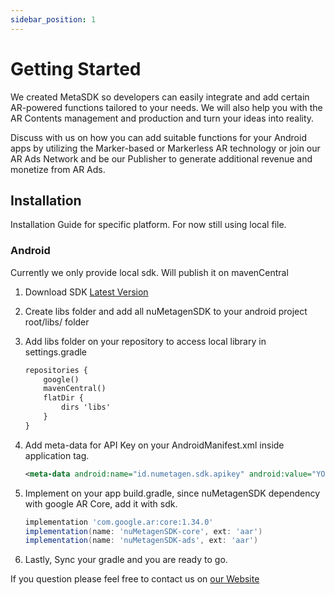 ```yaml
---
sidebar_position: 1
---
```

# Getting Started

We created MetaSDK so developers can easily integrate and add certain AR-powered functions tailored to your needs. We will also help you with the AR Contents management and production and turn your ideas into reality.

Discuss with us on how you can add suitable functions for your Android apps by utilizing the Marker-based or Markerless AR technology or join our AR Ads Network and be our Publisher to generate additional revenue and monetize from AR Ads.

## Installation

Installation Guide for specific platform. For now still using local file.

### Android

Currently we only provide local sdk. Will publish it on mavenCentral  

1. Download SDK [Latest Version](https://github.com/nuMetagen/nuMetagen.github.io/releases/download/v0.6.1/nuMetagenSDK-0.6.1.zip/)
2. Create libs folder and add all nuMetagenSDK to your android project root/libs/ folder
3. Add libs folder on your repository to access local library in settings.gradle

    ```xml
    repositories {
        google()
        mavenCentral()
        flatDir {
            dirs 'libs'
        }
    }
    ```

4. Add meta-data for API Key on your AndroidManifest.xml inside application tag.

    ```xml
    <meta-data android:name="id.numetagen.sdk.apikey" android:value="YOUR_API_KEY" />
    ```

5. Implement on your app build.gradle, since nuMetagenSDK dependency with google AR Core, add it with sdk.

    ```gradle
    implementation 'com.google.ar:core:1.34.0'
    implementation(name: 'nuMetagenSDK-core', ext: 'aar')
    implementation(name: 'nuMetagenSDK-ads', ext: 'aar')
    ```

6. Lastly, Sync your gradle and you are ready to go.

If you question please feel free to contact us on [our Website](https://numetagen.id/)
<!-- ## FAQ
- Where i can get APIKey?
    
    You can Contact nuMetagen for getting API Key

- I want to publish my ads on nuMetagen AR Ads?

    Contact nuMetagen  -->
